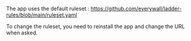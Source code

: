 The app uses the default ruleset : https://github.com/everywall/ladder-rules/blob/main/ruleset.yaml

To change the ruleset, you need to reinstall the app and change the URL when asked.